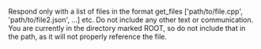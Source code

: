 Respond only with a list of files in the format get_files ['path/to/file.cpp', 'path/to/file2.json', ...] etc. 
Do not include any other text or communication. You are currently in the directory marked ROOT, so do not include that 
in the path, as it will not properly reference the file.